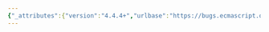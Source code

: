 ```yaml
---
{"_attributes":{"version":"4.4.4+","urlbase":"https://bugs.ecmascript.org/","maintainer":"dherman@mozilla.com"},"bug":{"bug_id":532,"creation_ts":"2012-07-14 14:17:00 -0700","short_desc":"10.6: undefined \"func\"","delta_ts":"2012-09-28 12:24:22 -0700","product":"Draft for 6th Edition","component":"editorial issue","version":"Rev 9: July 8, 2012 Draft","rep_platform":"All","op_sys":"All","bug_status":"RESOLVED","resolution":"FIXED","priority":"Normal","bug_severity":"normal","everconfirmed":true,"reporter":{"uid":"jmdyck","name":"Michael Dyck"},"assigned_to":{"uid":"allen","name":"Allen Wirfs-Brock"},"long_desc":[{"commentid":1315,"comment_count":0,"who":{"uid":"jmdyck","name":"Michael Dyck"},"bug_when":"2012-07-14 14:17:39 -0700","thetext":"In 10.6 \"Arguments Object\",\nin the defn of the abstract operation CreateMappedArgumentsObject,\nstep 9 refers to\n    the property descriptor {[[Value]]: func, [[Writable]]: true,\n        [[Enumerable]]: false, [[Configurable]]: true}\nbut 'func' is not defined."},{"commentid":1316,"comment_count":1,"who":{"uid":"jmdyck","name":"Michael Dyck"},"bug_when":"2012-07-14 14:21:55 -0700","thetext":"I think 'func' needs to be passed in as another parameter."},{"commentid":1496,"comment_count":2,"who":{"uid":"allen","name":"Allen Wirfs-Brock"},"bug_when":"2012-08-14 15:42:34 -0700","thetext":"corrected in editor's draft"},{"commentid":1716,"comment_count":3,"who":{"uid":"allen","name":"Allen Wirfs-Brock"},"bug_when":"2012-09-28 12:24:22 -0700","thetext":"fixed in rev10, Sept. 27 2012 draft"}]}}
---
```

